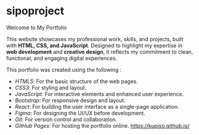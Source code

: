 # sipoproject
Welcome to My Portfolio  

This website showcases my professional work, skills, and projects, built with **HTML, CSS, and JavaScript**. Designed to highlight my expertise in **web development** and **creative design**, it reflects my commitment to clean, functional, and engaging digital experiences.  

This portfolio was created using the following :
- *HTML5*: For the basic structure of the web pages.
- *CSS3*: For styling and layout.
- *JavaScript*: For interactive elements and enhanced user experience.
- *Bootstrap*: For responsive design and layout.
- *React*: For building the user interface as a single-page application.
- *Figma*: For designing the UI/UX before development.
- *Git*: For version control and collaboration.
- *GitHub Pages*: For hosting the portfolio online.
https://kupiso.github.io/
